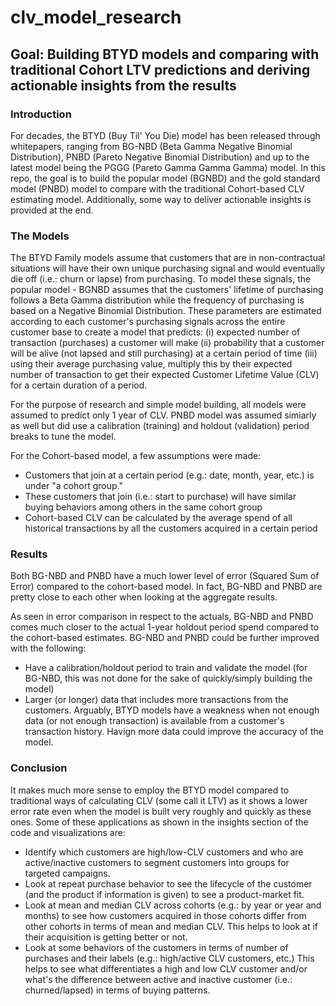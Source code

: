 # clv_model_research
## Goal: Building BTYD models and comparing with traditional Cohort LTV predictions and deriving actionable insights from the results

### Introduction
For decades, the BTYD (Buy Til' You Die) model has been released through whitepapers, ranging from BG-NBD (Beta Gamma Negative Binomial Distribution), PNBD (Pareto Negative Binomial Distribution) and up to the latest model being the PGGG (Pareto Gamma Gamma Gamma) model. In this repo, the goal is to build the popular model (BGNBD) and the gold standard model (PNBD) model to compare with the traditional Cohort-based CLV estimating model. Additionally, some way to deliver actionable insights is provided at the end.

### The Models
The BTYD Family models assume that customers that are in non-contractual situations will have their own unique purchasing signal and would eventually die off (i.e.: churn or lapse) from purchasing. To model these signals, the popular model - BGNBD assumes that the customers' lifetime of purchasing follows a Beta Gamma distribution while the frequency of purchasing is based on a Negative Binomial Distribution. These parameters are estimated according to each customer's purchasing signals across the entire customer base to create a model that predicts: 
  (i) expected number of transaction (purchases) a customer will make
  (ii) probability that a customer will be alive (not lapsed and still purchasing) at a certain period of time
  (iii) using their average purchasing value, multiply this by their expected number of transaction to get their expected Customer Lifetime Value (CLV) for a certain duration of a period. 
  
For the purpose of research and simple model building, all models were assumed to predict only 1 year of CLV. PNBD model was assumed simiarly as well but did use a calibration (training) and holdout (validation) period breaks to tune the model. 

For the Cohort-based model, a few assumptions were made:
 - Customers that join at a certain period (e.g.: date, month, year, etc.) is under "a cohort group." 
 - These customers that join (i.e.: start to purchase) will have similar buying behaviors among others in the same cohort group
 - Cohort-based CLV can be calculated by the average spend of all historical transactions by all the customers acquired in a certain period

### Results
Both BG-NBD and PNBD have a much lower level of error (Squared Sum of Error) compared to the cohort-based model. In fact, BG-NBD and PNBD are pretty close to each other when looking at the aggregate results.

As seen in error comparison in respect to the actuals, BG-NBD and PNBD comes much closer to the actual 1-year holdout period spend compared to the cohort-based estimates. BG-NBD and PNBD could be further improved with the following:
 - Have a calibration/holdout period to train and validate the model (for BG-NBD, this was not done for the sake of quickly/simply building the model) 
 - Larger (or longer) data that includes more transactions from the customers. Arguably, BTYD models have a weakness when not enough data (or not enough transaction) is available from a customer's transaction history. Havign more data could improve the accuracy of the model.

### Conclusion
It makes much more sense to employ the BTYD model compared to traditional ways of calculating CLV (some call it LTV) as it shows a lower error rate even when the model is built very roughly and quickly as these ones. Some of these applications as shown in the insights section of the code and visualizations are:
 - Identify which customers are high/low-CLV customers and who are active/inactive customers to segment customers into groups for targeted campaigns.
 - Look at repeat purchase behavior to see the lifecycle of the customer (and the product if information is given) to see a product-market fit.
 - Look at mean and median CLV across cohorts (e.g.: by year or year and months) to see how customers acquired in those cohorts differ from other cohorts in terms of mean and median CLV. This helps to look at if their acquisition is getting better or not.
 - Look at some behaviors of the customers in terms of number of purchases and their labels (e.g.: high/active CLV customers, etc.) This helps to see what differentiates a high and low CLV customer and/or what's the difference between active and inactive customer (i.e.: churned/lapsed) in terms of buying patterns. 
